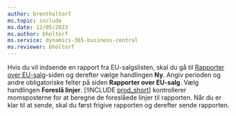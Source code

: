 ```yaml
---
author: brentholtorf
ms.topic: include
ms.date: 12/05/2023
ms.author: bholtorf
ms.service: dynamics-365-business-central
ms.reviewer: bholtorf
---
```


Hvis du vil indsende en rapport fra EU-salgslisten, skal du gå til [Rapporter over EU-salg](https://businesscentral.dynamics.com?page=321)-siden og derefter vælge handlingen **Ny**. Angiv perioden og andre obligatoriske felter på siden **Rapporter over EU-salg**. Vælg handlingen **Foreslå linjer**. [!INCLUDE [prod_short](../includes/prod_short.md)] kontrollerer momsposterne for at beregne de foreslåede linjer til rapporten. Når du er klar til at sende, skal du først frigive rapporten og derefter sende rapporten.
